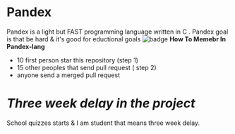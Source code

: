 # Pandex
Pandex is a light but FAST programming language written in C . Pandex goal is that be hard &amp; it's good for eductional goals 
![badge](https://tokei.rs/b1/github/kassite-lang/kassite)
**How To Memebr In Pandex-lang**
* 10 first person star this repository (step 1)
* 15 other peoples that send pull request ( step 2)
* anyone send a merged pull request

# ***Three week delay in the project***

School quizzes starts & I am student that means three week delay.
